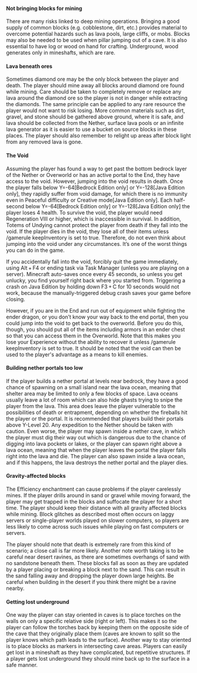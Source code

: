 #### Not bringing blocks for mining
There are many risks linked to deep mining operations. Bringing a good supply of common blocks (e.g. cobblestone, dirt, etc.) provides material to overcome potential hazards such as lava pools, large cliffs, or mobs. Blocks may also be needed to be used when pillar jumping out of a cave. It is also essential to have log or wood on hand for crafting. Underground, wood generates only in mineshafts, which are rare.

#### Lava beneath ores
Sometimes diamond ore may be the only block between the player and death. The player should mine away all blocks around diamond ore found while mining. Care should be taken to completely remove or replace any lava around the diamond ore so the player is not in danger while extracting the diamonds. The same principle can be applied to any rare resource the player would not want to risk losing. More common materials such as dirt, gravel, and stone should be gathered above ground, where it is safe, and lava should be collected from the Nether, surface lava pools or an infinite lava generator as it is easier to use a bucket on source blocks in these places. The player should also remember to relight up areas after block light from any removed lava is gone.

#### The Void
Assuming the player has found a way to get past the bottom bedrock layer of the Nether or Overworld or has an active portal to the End, they have access to the void. However, jumping into the void results in death. Once the player falls below Y=-64‌[Bedrock Edition  only] or Y=-128‌[Java Edition  only], they rapidly suffer from void damage, for which there is no immunity even in Peaceful difficulty or Creative mode‌[Java Edition  only]. Each half-second below Y=-64‌[Bedrock Edition  only] or Y=-128‌[Java Edition  only] the player loses 4 health. To survive the void, the player would need Regeneration VIII or higher, which is inaccessible in survival. In addition, Totems of Undying cannot protect the player from death if they fall into the void. If the player dies in the void, they lose all of their items unless /gamerule keepInventory is set to true. Therefore, do not even think about jumping into the void under any circumstances. It’s one of the worst things you can do in the game. 

If you accidentally fall into the void, forcibly quit the game immediately, using Alt + F4 or ending task via Task Manager (unless you are playing on a server). Minecraft auto-saves once every 45 seconds, so unless you get unlucky, you find yourself right back where you started from. Triggering a crash on Java Edition by holding down F3 + C for 10 seconds would not work, because the manually-triggered debug crash saves your game before closing.

However, if you are in the End and run out of equipment while fighting the ender dragon, or you don’t know your way back to the end portal, then you could jump into the void to get back to the overworld. Before you do this, though, you should put all of the items including armors in an ender chest so that you can access them in the Overworld. Note that this makes you lose your Experience without the ability to recover it unless /gamerule keepInventory is set to true. It should be noted that the void can then be used to the player's advantage as a means to kill enemies.

#### Building nether portals too low
If the player builds a nether portal at levels near bedrock, they have a good chance of spawning on a small island near the lava ocean, meaning that shelter area may be limited to only a few blocks of space. Lava oceans usually leave a lot of room which can also hide ghasts trying to snipe the player from the lava. This area does leave the player vulnerable to the possibilities of death or entrapment, depending on whether the fireballs hit the player or the portal. It is recommended that players build their portals above Y-Level 20. Any expedition to the Nether should be taken with caution. Even worse, the player may spawn inside a nether cave, in which the player must dig their way out which is dangerous due to the chance of digging into lava pockets or lakes, or the player can spawn right above a lava ocean, meaning that when the player leaves the portal the player falls right into the lava and die. The player can also spawn inside a lava ocean, and if this happens, the lava destroys the nether portal and the player dies.

#### Gravity-affected blocks
The Efficiency enchantment can cause problems if the player carelessly mines. If the player drills around in sand or gravel while moving forward, the player may get trapped in the blocks and suffocate the player for a short time. The player should keep their distance with all gravity affected blocks while mining. Block glitches as described most often occurs on laggy servers or single-player worlds played on slower computers, so players are less likely to come across such issues while playing on fast computers or servers.

The player should note that death is extremely rare from this kind of scenario; a close call is far more likely. Another note worth taking is to be careful near desert ravines, as there are sometimes overhangs of sand with no sandstone beneath them. These blocks fall as soon as they are updated by a player placing or breaking a block next to the sand. This can result in the sand falling away and dropping the player down large heights. Be careful when building in the desert if you think there might be a ravine nearby.

#### Getting lost underground
One way the player can stay oriented in caves is to place torches on the walls on only a specific relative side (right or left). This makes it so the player can follow the torches back by keeping them on the opposite side of the cave that they originally place them (caves are known to split so the player knows which path leads to the surface). Another way to stay oriented is to place blocks as markers in intersecting cave areas. Players can easily get lost in a mineshaft as they have complicated, but repetitive structures. If a player gets lost underground they should mine back up to the surface in a safe manner.

